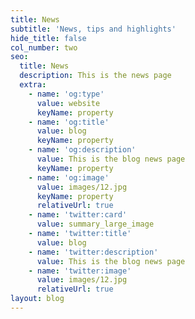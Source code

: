 ```yaml
---
title: News
subtitle: 'News, tips and highlights'
hide_title: false
col_number: two
seo:
  title: News
  description: This is the news page
  extra:
    - name: 'og:type'
      value: website
      keyName: property
    - name: 'og:title'
      value: blog
      keyName: property
    - name: 'og:description'
      value: This is the blog news page
      keyName: property
    - name: 'og:image'
      value: images/12.jpg
      keyName: property
      relativeUrl: true
    - name: 'twitter:card'
      value: summary_large_image
    - name: 'twitter:title'
      value: blog
    - name: 'twitter:description'
      value: This is the blog news page
    - name: 'twitter:image'
      value: images/12.jpg
      relativeUrl: true
layout: blog
---
```

